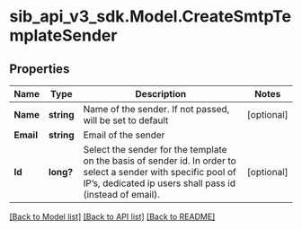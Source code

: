# sib_api_v3_sdk.Model.CreateSmtpTemplateSender
## Properties

Name | Type | Description | Notes
------------ | ------------- | ------------- | -------------
**Name** | **string** | Name of the sender. If not passed, will be set to default | [optional] 
**Email** | **string** | Email of the sender | 
**Id** | **long?** | Select the sender for the template on the basis of sender id. In order to select a sender with specific pool of IP’s, dedicated ip users shall pass id (instead of email). | [optional] 

[[Back to Model list]](../README.md#documentation-for-models) [[Back to API list]](../README.md#documentation-for-api-endpoints) [[Back to README]](../README.md)

